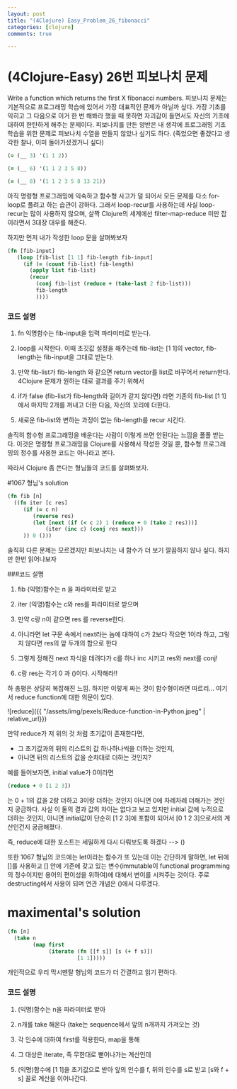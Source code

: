 ```yaml
---
layout: post
title: "(4Clojure) Easy_Problem_26_fibonacci"
categories: [clojure]
comments: true

---
```

# (4Clojure-Easy) 26번 피보나치 문제
Write a function which returns the first X fibonacci numbers.
피보나치 문제는 기본적으로 프로그래밍 학습에 있어서 가장 대표적인 문제가 아닐까 싶다. 가장 기초를 익히고 그 다음으로 이거 한 번 해봐라 했을 때 못하면 자괴감이 들면서도 자신의 기초에 대하여 한탄하게 해주는 문제이다. 피보나치를 만든 양반은 내 생각에 프로그래밍 기초 학습을 위한 문제로 피보나치 수열을 만들지 않았나 싶기도 하다. (죽었으면 좋겠다고 생각한 찰나, 이미 돌아가셨겠거니 싶다) <!--more-->

```clojure
(= (__ 3) '(1 1 2))

(= (__ 6) '(1 1 2 3 5 8))

(= (__ 8) '(1 1 2 3 5 8 13 21))

```
아직 명령형 프로그래밍에 익숙하고 함수형 사고가 덜 되어서 모든 문제를 다소 for-loop로 풀려고 하는 습관이 강하다. 그래서 loop-recur를 사용하는데 사실 loop-recur는 많이 사용하지 않으며, 살짝 Clojure의 세계에선 filter-map-reduce 미만 잡이라면서 3대장 대우를 해준다. 

하지만 먼저 내가 작성한 loop 문을 살펴봐보자

``` clojure
(fn [fib-input]
   (loop [fib-list [1 1] fib-length fib-input]
     (if (= (count fib-list) fib-length)
       (apply list fib-list)
       (recur
         (conj fib-list (reduce + (take-last 2 fib-list)))
         fib-length
         ))))
```

### 코드 설명

1. fn 익명함수는 fib-input을 입력 파라미터로 받는다.

2. loop를 시작한다. 이때 초깃값 설정을 해주는데 fib-list는 [1 1]의 vector, fib-length는 fib-input을 그대로 받는다.

3. 만약 fib-list가 fib-length 와 같으면 return vector를 list로 바꾸어서 return한다. 4Clojure 문제가 원하는 대로 결과를 주기 위해서

4. if가 false (fib-list가 fib-length와 길이가 같지 않다면) 라면 기존의 fib-list [1 1] 에서 마지막 2개를 꺼내고 더한 다음, 자신의 꼬리에 더한다.

5. 새로운 fib-list와 변하는 과정이 없는 fib-length를 recur 시킨다.

솔직히 함수형 프로그래밍을 배운다는 사람이 이렇게 쓰면 안된다는 느낌을 폴폴 받는다. 이것은 명령형 프로그래밍을 Clojure를 사용해서 작성한 것일 뿐, 함수형 프로그래밍의 정수를 사용한 코드는 아니라고 본다.

따라서 Clojure 좀 쓴다는 형님들의 코드를 살펴봐보자.

#1067 형님's solution
```clojure
(fn fib [n]
  ((fn iter [c res]
     (if (= c n)
        (reverse res)
        (let [next (if (< c 2) 1 (reduce + 0 (take 2 res)))]
        	(iter (inc c) (conj res next)))
     )) 0 ()))
```
솔직히 다른 문제는 모르겠지만 피보나치는 내 함수가 더 보기 깔끔하지 않나 싶다. 하지만 한번 읽어나보자

###코드 설명

1. fib (익명)함수는 n 을 파라미터로 받고

2. iter (익명)함수는 c와 res를 파라미터로 받으며

3. 만약 c랑 n이 같으면 res 를 reverse한다.

4. 아니라면 let 구문 속에서 next라는 놈에 대하여 c가 2보다 작으면 1이라 하고, 그렇지 않다면 res의 앞 두개의 합으로 한다

5. 그렇게 정해진 next 자식을 데려다가 c를 하나 inc 시키고 res와 next를 conj!

6. c랑 res는 각기 0 과 ()이다. 시작해라!!

하 총평은 상당히 복잡해진 느낌. 하지만 이렇게 짜는 것이 함수형이라면 따르리...
여기서 reduce function에 대한 의문이 있다.

![reduce]({{ "/assets/img/pexels/Reduce-function-in-Python.jpeg" | relative_url}})

만약 reduce가 저 위의 것 처럼 초기값이 존재한다면, 
* 그 초기값과의 뒤의 리스트의 값 하나하나씩을 더하는 것인지, 
* 아니면 뒤의 리스트의 값을 순차대로 더하는 것인지?

예를 들어보자면, initial value가 0이라면

```clojure
(reduce + 0 [1 2 3])
```
는 0 + 1의 값을 2랑 더하고 3이랑 더하는 것인지
아니면 0에 차례차례 더해가는 것인지 궁금하다. 사실 이 둘의 결과 값의 차이는 없다고 보고 있지만
initial 값에 누적으로 더하는 것인지, 아니면 initial값이 단순히 [1 2 3]에 포함이 되어서 [0 1 2 3]으로서의 계산인건지 궁금해졌다.

즉, reduce에 대한 포스트는 세밀하게 다시 다뤄보도록 하겠다 --> ()

또한 1067 형님의 코드에는 let이라는 함수가 또 있는데 이는 간단하게 말하면, 
let 뒤에 []를 사용하고 [] 안에 기존에 갖고 있는 변수(immutable이 functional programming의 정수이지만 용어의 편이성을 위하여)에 대해서 변이를 시켜주는 것이다. 주로 destructing에서 사용이 되며 연관 개념은 ()에서 다루겠다.

# maximental's solution
```clojure
(fn [n] 
  (take n
        (map first 
             (iterate (fn [[f s]] [s (+ f s)]) 
                      [1 1]))))
```
개인적으로 우리 막시멘탈 형님의 코드가 더 간결하고 읽기 편하다.

### 코드 설명

1. (익명)함수는 n을 파라미터로 받아

2. n개를 take 해온다 (take는 sequence에서 앞의 n개까지 가져오는 것)

3. 각 인수에 대하여 first를 적용한다, map을 통해

4. 그 대상은 iterate, 즉 무한대로 뻗어나가는 계산인데 

5. (익명)함수에 [1 1]을 초기값으로 받아 앞의 인수를 f, 뒤의 인수를 s로 받고 [s와 f + s] 꼴로 계산을 이어나간다.
